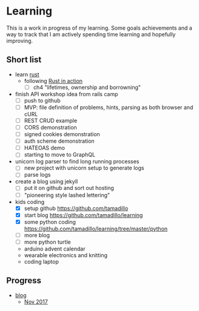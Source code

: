 # Learning

This is a work in progress of my learning. Some goals achievements and a way to
track that I am actively spending time learning and hopefully improving.

## Short list
  - learn [rust](lang/rust/rust_in_action)
    - following [Rust in action](https://www.manning.com/books/rust-in-action)
      - [ ] ch4 "lifetimes, ownership and borrowning"
  - finish API workshop idea from rails camp
    - [ ] push to github
    - [ ] MVP: file definition of problems, hints, parsing as both browser and cURL
    - [ ] REST CRUD example
    - [ ] CORS demonstration
    - [ ] signed cookies demonstration
    - [ ] auth scheme demonstration
    - [ ] HATEOAS demo
    - [ ] starting to move to GraphQL
  - unicorn log parser to find long running processes
    - [ ] new project with unicorn setup to generate logs
    - [ ] parse logs
  - create a blog using jekyll
    - [ ] put it on github and sort out hosting
    - [ ] "pioneering style lashed lettering"
  - kids coding
    - [x] setup github https://github.com/tamadillo
    - [x] start blog https://github.com/tamadillo/learning
    - [x] some python coding https://github.com/tamadillo/learning/tree/master/python
    - [ ] more blog
    - [ ] more python turtle
    - arduino advent calendar
    - wearable electronics and knitting
    - coding laptop

## Progress

  * [blog](blog)
    * [Nov 2017](blog/201711_progress.md)

